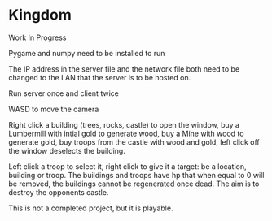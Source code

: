 # Kingdom
Work In Progress

Pygame and numpy need to be installed to run

The IP address in the server file and the network file both 
need to be changed to the LAN that the server is to be hosted on.

Run server once and client twice

WASD to move the camera

Right click a building (trees, rocks, castle) to open the window,
buy a Lumbermill with intial gold to generate wood, buy a Mine with
wood to generate gold, buy troops from the castle with wood and gold,
left click off the window deselects the building.

Left click a troop to select it, right click to give it a target: be a
location, building or troop. The buildings and troops have hp that when 
equal to 0 will be removed, the buildings cannot be regenerated once dead.
The aim is to destroy the opponents castle.

This is not a completed project, but it is playable.
